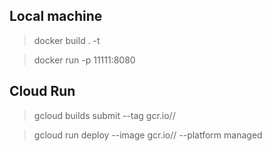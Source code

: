 ## Local machine

> docker build . -t <name>

> docker run -p 11111:8080 <name>

## Cloud Run

> gcloud builds submit --tag gcr.io/<GoogleProjectId>/<Name>

> gcloud run deploy --image gcr.io/<GoogleProjectId>/<Name> --platform managed